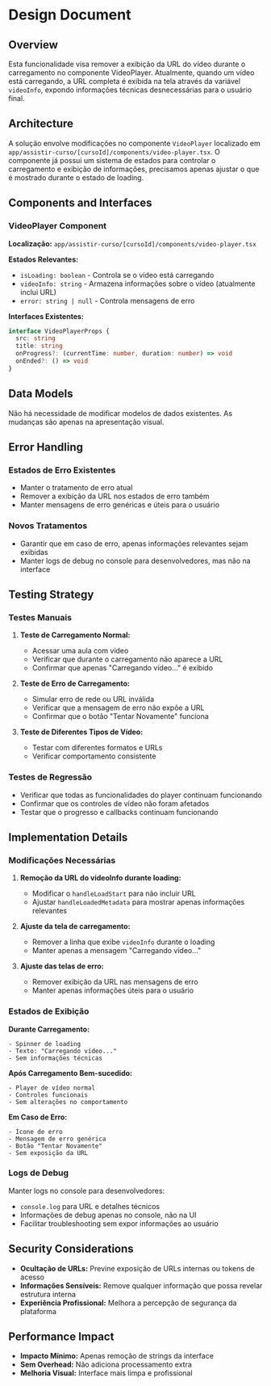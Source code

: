 # Design Document

## Overview

Esta funcionalidade visa remover a exibição da URL do vídeo durante o carregamento no componente VideoPlayer. Atualmente, quando um vídeo está carregando, a URL completa é exibida na tela através da variável `videoInfo`, expondo informações técnicas desnecessárias para o usuário final.

## Architecture

A solução envolve modificações no componente `VideoPlayer` localizado em `app/assistir-curso/[cursoId]/components/video-player.tsx`. O componente já possui um sistema de estados para controlar o carregamento e exibição de informações, precisamos apenas ajustar o que é mostrado durante o estado de loading.

## Components and Interfaces

### VideoPlayer Component

**Localização:** `app/assistir-curso/[cursoId]/components/video-player.tsx`

**Estados Relevantes:**
- `isLoading: boolean` - Controla se o vídeo está carregando
- `videoInfo: string` - Armazena informações sobre o vídeo (atualmente inclui URL)
- `error: string | null` - Controla mensagens de erro

**Interfaces Existentes:**
```typescript
interface VideoPlayerProps {
  src: string
  title: string
  onProgress?: (currentTime: number, duration: number) => void
  onEnded?: () => void
}
```

## Data Models

Não há necessidade de modificar modelos de dados existentes. As mudanças são apenas na apresentação visual.

## Error Handling

### Estados de Erro Existentes
- Manter o tratamento de erro atual
- Remover a exibição da URL nos estados de erro também
- Manter mensagens de erro genéricas e úteis para o usuário

### Novos Tratamentos
- Garantir que em caso de erro, apenas informações relevantes sejam exibidas
- Manter logs de debug no console para desenvolvedores, mas não na interface

## Testing Strategy

### Testes Manuais
1. **Teste de Carregamento Normal:**
   - Acessar uma aula com vídeo
   - Verificar que durante o carregamento não aparece a URL
   - Confirmar que apenas "Carregando vídeo..." é exibido

2. **Teste de Erro de Carregamento:**
   - Simular erro de rede ou URL inválida
   - Verificar que a mensagem de erro não expõe a URL
   - Confirmar que o botão "Tentar Novamente" funciona

3. **Teste de Diferentes Tipos de Vídeo:**
   - Testar com diferentes formatos e URLs
   - Verificar comportamento consistente

### Testes de Regressão
- Verificar que todas as funcionalidades do player continuam funcionando
- Confirmar que os controles de vídeo não foram afetados
- Testar que o progresso e callbacks continuam funcionando

## Implementation Details

### Modificações Necessárias

1. **Remoção da URL do videoInfo durante loading:**
   - Modificar o `handleLoadStart` para não incluir URL
   - Ajustar `handleLoadedMetadata` para mostrar apenas informações relevantes

2. **Ajuste da tela de carregamento:**
   - Remover a linha que exibe `videoInfo` durante o loading
   - Manter apenas a mensagem "Carregando vídeo..."

3. **Ajuste das telas de erro:**
   - Remover exibição da URL nas mensagens de erro
   - Manter apenas informações úteis para o usuário

### Estados de Exibição

**Durante Carregamento:**
```
- Spinner de loading
- Texto: "Carregando vídeo..."
- Sem informações técnicas
```

**Após Carregamento Bem-sucedido:**
```
- Player de vídeo normal
- Controles funcionais
- Sem alterações no comportamento
```

**Em Caso de Erro:**
```
- Ícone de erro
- Mensagem de erro genérica
- Botão "Tentar Novamente"
- Sem exposição da URL
```

### Logs de Debug

Manter logs no console para desenvolvedores:
- `console.log` para URL e detalhes técnicos
- Informações de debug apenas no console, não na UI
- Facilitar troubleshooting sem expor informações ao usuário

## Security Considerations

- **Ocultação de URLs:** Previne exposição de URLs internas ou tokens de acesso
- **Informações Sensíveis:** Remove qualquer informação que possa revelar estrutura interna
- **Experiência Profissional:** Melhora a percepção de segurança da plataforma

## Performance Impact

- **Impacto Mínimo:** Apenas remoção de strings da interface
- **Sem Overhead:** Não adiciona processamento extra
- **Melhoria Visual:** Interface mais limpa e profissional